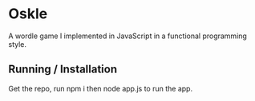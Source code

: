 # Oskle

A wordle game I implemented in JavaScript in a functional programming style.

## Running / Installation

Get the repo, run npm i then node app.js to run the app.
